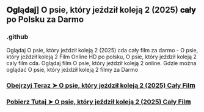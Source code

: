 ## 𝐎𝐠𝐥ą𝐝𝐚𝐣] O psie, który jeździł koleją 2 (2025) 𝐜𝐚ł𝐲 po Polsku za Darmo

### .github

Oglądaj O psie, który jeździł koleją 2 (2025) cda cały film za darmo - O psie, który jeździł koleją 2 Film Online HD po polsku, O psie, który jeździł koleją 2 caly film cda. Oglądaj film O psie, który jeździł koleją 2 online. Gdzie można oglądać O psie, który jeździł koleją 2 filmy za Darmo

### [Obejrzyj Teraz ➤ O psie, który jeździł koleją 2 (2025) Cały Fil𝐦](https://streamzy.fun/pl/movie/1361623/o-psie-ktory-jezdzil-koleja-2-gitver)

### [Pobierz Tutaj ➤ O psie, który jeździł koleją 2 (2025) Cały Fil𝐦](https://streamzy.fun/pl/movie/1361623/o-psie-ktory-jezdzil-koleja-2-gitver)
